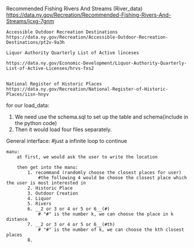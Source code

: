    Recommended Fishing Rivers And Streams (River_data)
    https://data.ny.gov/Recreation/Recommended-Fishing-Rivers-And-Streams/jcxg-7gnm

    Accessible Outdoor Recreation Destinations
    https://data.ny.gov/Recreation/Accessible-Outdoor-Recreation-Destinations/pt2v-9a3h

    Liquor Authority Quarterly List of Active linceses

    https://data.ny.gov/Economic-Development/Liquor-Authority-Quarterly-List-of-Active-Licenses/hrvs-fxs2


    National Register of Historic Places
    https://data.ny.gov/Recreation/National-Register-of-Historic-Places/iisn-hnyv



for our load_data:
1. We need use the schema.sql to set up the table and schema(include in the python code)
2. Then it would load four files separately.



General interface:
    #just a infinite loop to continue

    manu:
        at first, we would ask the user to write the location
        
        then get into the manu:
            1. recommand (randomly choose the closest places for user)
                #the following 4 would be choose the closest place which the user is most interested in 
            2. Historic Place
            3. Outdoor Creation
            4. Liquor
            5. Rivers
            6. __2 or 3 or 4 or 5 or 6__(#) 
                # "#" is the number k, we can choose the place in k distance
            7. __2 or 3 or 4 or 5 or 6__(#th)
                # "#" is the number of k, we can choose the kth closest places
            8. 
            